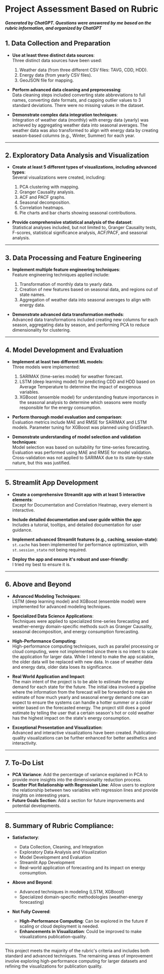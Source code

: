 # Project Assessment Based on Rubric
##### Generated by ChatGPT. Questions were answered by me based on the rubric information, and organized by ChatGPT
## 1. Data Collection and Preparation
- **Use at least three distinct data sources**:  
  Three distinct data sources have been used:  
  1. Weather data (from three different CSV files: TAVG, CDD, HDD).  
  2. Energy data (from yearly CSV files).  
  3. GeoJSON file for mapping.

- **Perform advanced data cleaning and preprocessing**:  
  Data cleaning steps included converting state abbreviations to full names, converting date formats, and capping outlier values to 3 standard deviations. There were no missing values in the dataset.

- **Demonstrate complex data integration techniques**:  
  Integration of weather data (monthly) with energy data (yearly) was achieved by aggregating weather data into seasonal averages. The weather data was also transformed to align with energy data by creating season-based columns (e.g., Winter, Summer) for each year.

---

## 2. Exploratory Data Analysis and Visualization
- **Create at least 5 different types of visualizations, including advanced types**:  
  Several visualizations were created, including:  
  1. PCA clustering with mapping.  
  2. Granger Causality analysis.  
  3. ACF and PACF graphs.  
  4. Seasonal decomposition.  
  5. Correlation heatmaps.  
  6. Pie charts and bar charts showing seasonal contributions.

- **Provide comprehensive statistical analysis of the dataset**:  
  Statistical analyses included, but not limited to, Granger Causality tests, F-scores, statistical significance analysis, ACF/PACF, and seasonal analysis.

---

## 3. Data Processing and Feature Engineering
- **Implement multiple feature engineering techniques**:  
  Feature engineering techniques applied include:  
  1. Transformation of monthly data to yearly data.  
  2. Creation of new features based on seasonal data, and regions out of state names.  
  3. Aggregation of weather data into seasonal averages to align with energy data.

- **Demonstrate advanced data transformation methods**:  
  Advanced data transformations included creating new columns for each season, aggregating data by season, and performing PCA to reduce dimensionality for clustering.

---

## 4. Model Development and Evaluation
- **Implement at least two different ML models**:  
  Three models were implemented:  
  1. SARIMAX (time-series model) for weather forecast.  
  2. LSTM (deep learning model) for predicting CDD and HDD based on Average Temperature to determine the impact of exogenous variables.  
  3. XGBoost (ensemble model) for understanding feature importances in the seasonal analysis to determine which seasons were mostly responsible for the energy consumption.

- **Perform thorough model evaluation and comparison**:  
  Evaluation metrics include MAE and RMSE for SARIMAX and LSTM models. Parameter tuning for XGBoost was planned using GridSearch.

- **Demonstrate understanding of model selection and validation techniques**:  
  Model selection was based on suitability for time-series forecasting. Evaluation was performed using MAE and RMSE for model validation. Cross-validation was not applied to SARIMAX due to its state-by-state nature, but this was justified.

---

## 5. Streamlit App Development
- **Create a comprehensive Streamlit app with at least 5 interactive elements**:  
  Except for Documentation and Correlation Heatmap, every element is interactive.

- **Include detailed documentation and user guide within the app**:  
  Includes a tutorial, tooltips, and detailed documentation for user guidance.

- **Implement advanced Streamlit features (e.g., caching, session-state)**:  
  `st.cache` has been implemented for performance optimization, with `st.session_state` not being required.

- **Deploy the app and ensure it's robust and user-friendly**:  
  I tried my best to ensure it is.

---

## 6. Above and Beyond
- **Advanced Modeling Techniques**:  
  LSTM (deep learning model) and XGBoost (ensemble model) were implemented for advanced modeling techniques.

- **Specialized Data Science Applications**:  
  Techniques were applied to specialized time-series forecasting and weather-energy domain-specific methods such as Granger Causality, seasonal decomposition, and energy consumption forecasting.

- **High-Performance Computing**:  
  High-performance computing techniques, such as parallel processing or cloud computing, were not implemented since there is no intent to scale the application for larger data. While I intend to make the app scalable, the older data will be replaced with new data. In case of weather data and energy data, older data loses its significance. 

- **Real World Application and Impact**:  
  The main intent of the project is to be able to estimate the energy demand for each state for the future. The initial idea involved a pipeline where the information from the forecast will be forwarded to make an estimate of how much yearly and seasonal energy demand one can expect to ensure the systems can handle a hotter summer or a colder winter based on the forecasted energy. The project still does a good estimate by telling the user that a certain season's hot or cold weather has the highest impact on the state's energy consumption. 

- **Exceptional Presentation and Visualization**:  
  Advanced and interactive visualizations have been created. Publication-quality visualizations can be further enhanced for better aesthetics and interactivity.

---

## 7. To-Do List
- **PCA Variance**: Add the percentage of variance explained in PCA to provide more insights into the dimensionality reduction process.
- **Scatter Plot Relationship with Regression Line**: Allow users to explore the relationship between two variables with regression lines and provide insights on interesting years.
- **Future Goals Section**: Add a section for future improvements and potential developments.

---

## 8. Summary of Rubric Compliance:
- **Satisfactory**:
  - Data Collection, Cleaning, and Integration
  - Exploratory Data Analysis and Visualization
  - Model Development and Evaluation
  - Streamlit App Development
  - Real-world application of forecasting and its impact on energy consumption.
  
- **Above and Beyond**:
  - Advanced techniques in modeling (LSTM, XGBoost)
  - Specialized domain-specific methodologies (weather-energy forecasting)
  
- **Not Fully Covered**:
  - **High-Performance Computing**: Can be explored in the future if scaling or cloud deployment is needed.
  - **Enhancements in Visualization**: Could be improved to make visualizations publication-quality.

---

This project meets the majority of the rubric's criteria and includes both standard and advanced techniques. The remaining areas of improvement involve exploring high-performance computing for larger datasets and refining the visualizations for publication quality.
